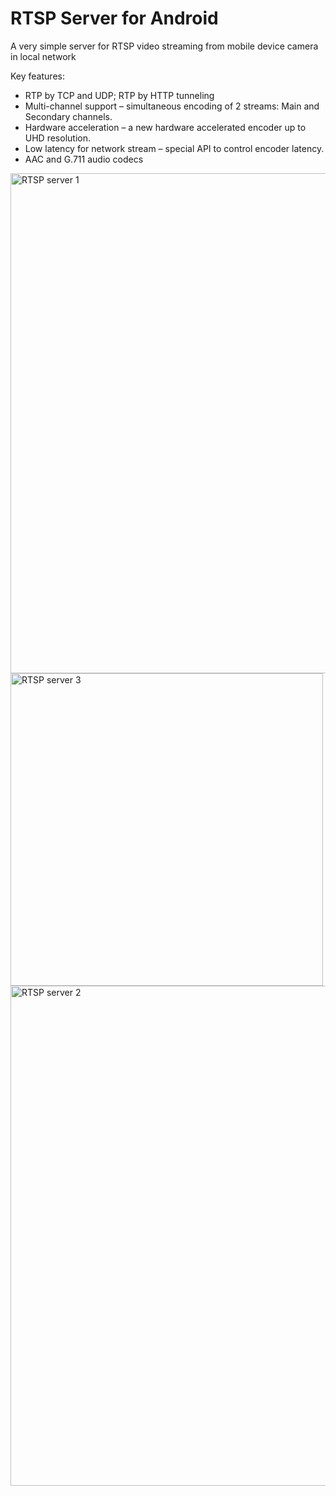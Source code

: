 # RTSP Server for Android
A very simple server for RTSP video streaming from mobile device camera in local network

Key features: 
*  RTP by TCP and UDP; RTP by HTTP tunneling
*  Multi-channel support – simultaneous encoding of 2 streams: Main and Secondary channels.
*  Hardware acceleration – a new hardware accelerated encoder up to UHD resolution.
*  Low latency for network stream – special API to control encoder latency.
*  AAC and G.711 audio codecs


<img src="http://www.videoexpertsgroup.com/git/RTSP.server/cap_sdk_1.png" alt="RTSP server 1" width="800">

<img src="http://www.videoexpertsgroup.com/git/RTSP.server/cap_sdk_3.png" alt="RTSP server 3" width="500">

<img src="http://www.videoexpertsgroup.com/git/RTSP.server/cap_sdk_2.png" alt="RTSP server 2" width="800">
